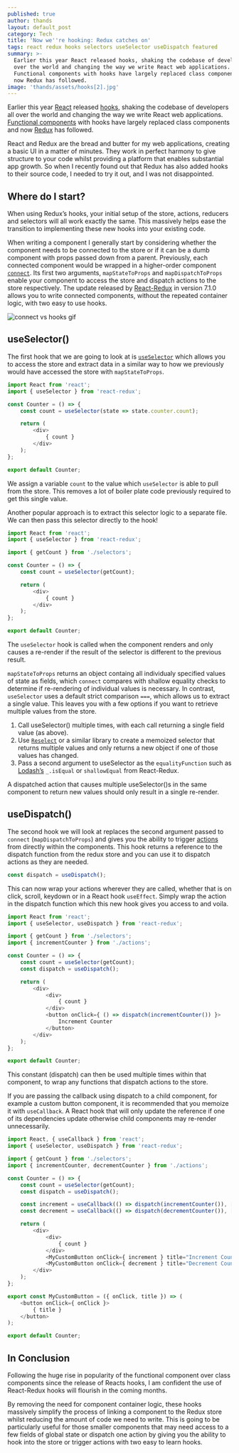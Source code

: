 ```yaml
---
published: true
author: thands
layout: default_post
category: Tech
title: 'Now we''re hooking: Redux catches on'
tags: react redux hooks selectors useSelector useDispatch featured
summary: >-
  Earlier this year React released hooks, shaking the codebase of developers all
  over the world and changing the way we write React web applications.
  Functional components with hooks have largely replaced class components and
  now Redux has followed.
image: 'thands/assets/hooks[2].jpg'
---
```


Earlier this year [React](https://reactjs.org/docs/hooks-intro.html) released [hooks](https://blog.scottlogic.com/2019/05/09/by-the-hook-a-practical-introduction-to-react-hooks.html), shaking the codebase of developers all over the world and changing the way we write React web applications. [Functional components](https://reactjs.org/docs/components-and-props.html) with hooks have largely replaced class components and now [Redux](https://react-redux.js.org/next/api/hooks) has followed.

React and Redux are the bread and butter for my web applications, creating a basic UI in a matter of minutes. They work in perfect harmony to give structure to your code whilst providing a platform that enables substantial app growth. So when I recently found out that Redux has also added hooks to their source code, I needed to try it out, and I was not disappointed.

## Where do I start?
When using Redux’s hooks, your initial setup of the store, actions, reducers and selectors will all work exactly the same. This massively helps ease the transition to implementing these new hooks into your existing code.

When writing a component I generally start by considering whether the component needs to be connected to the store or if it can be a dumb component with props passed down from a parent. Previously, each connected component would be wrapped in a higher-order component [`connect`](https://react-redux.js.org/next/api/connect). Its first two arguments, `mapStateToProps` and `mapDispatchToProps` enable your component to access the store and dispatch actions to the store respectively. The update released by [React-Redux](https://react-redux.js.org/) in version 7.1.0 allows you to write connected components, without the repeated container logic, with two easy to use hooks.

![connect vs hooks gif]({{site.baseurl}}/thands/assets/hooks.gif)

## useSelector()
The first hook that we are going to look at is [`useSelector`](https://react-redux.js.org/next/api/hooks#useselector) which allows you to access the store and extract data in a similar way to how we previously would have accessed the store with `mapStateToProps`.

~~~javascript
import React from 'react';
import { useSelector } from 'react-redux';

const Counter = () => {
    const count = useSelector(state => state.counter.count);

    return (
        <div>
            { count }
        </div>
    );
};

export default Counter;
~~~

We assign a variable `count` to the value which `useSelector` is able to pull from the store. This removes a lot of boiler plate code previously required to get this single value.

Another popular approach is to extract this selector logic to a separate file. We can then pass this selector directly to the hook!

~~~javascript
import React from 'react';
import { useSelector } from 'react-redux';

import { getCount } from './selectors';

const Counter = () => {
    const count = useSelector(getCount);

    return (
        <div>
            { count }
        </div>
    );
};

export default Counter;
~~~

The `useSelector` hook is called when the component renders and only causes a re-render if the result of the selector is different to the previous result.

`mapStateToProps` returns an object containg all individualy specified values of state as fields, which `connect` compares with shallow equality checks to determine if re-rendering of individual values is necessary.
In contrast, `useSelector` uses a default strict comparison `===`, which allows us to extract a single value. This leaves you with a few options if you want to retrieve multiple values from the store.

1.	Call useSelector() multiple times, with each call returning a single field value (as above).
2.	Use [`Reselect`](https://github.com/reduxjs/reselect) or a similar library to create a memoized selector that returns multiple values and only returns a new object if one of those values has changed.
3.	Pass a second argument to useSelector as the `equalityFunction` such as [Lodash’s](https://lodash.com/docs/4.17.15) `_.isEqual` or `shallowEqual` from React-Redux. 

A dispatched action that causes multiple useSelector()s in the same component to return new values should only result in a single re-render.

## useDispatch()
The second hook we will look at replaces the second argument passed to `connect` (`mapDispatchToProps`) and gives you the ability to trigger [actions](https://redux.js.org/basics/actions) from directly within the components. This hook returns a reference to the dispatch function from the redux store and you can use it to dispatch actions as they are needed.

~~~javascript
const dispatch = useDispatch();
~~~

This can now wrap your actions wherever they are called, whether that is on click, scroll, keydown or in a React hook `useEffect`. Simply wrap the action in the dispatch function which this new hook gives you access to and voila.

~~~javascript
import React from 'react';
import { useSelector, useDispatch } from 'react-redux';

import { getCount } from './selectors';
import { incrementCounter } from './actions';

const Counter = () => {
    const count = useSelector(getCount);
    const dispatch = useDispatch();

    return (
        <div>
            <div>
                { count }
            </div>
            <button onClick={ () => dispatch(incrementCounter()) }>
                Increment Counter
            </button>
        </div>
    );
};

export default Counter;
~~~

This constant (dispatch) can then be used multiple times within that component, to wrap any functions that  dispatch actions to the store.

If you are passing the callback using dispatch to a child component, for example a custom button component, it is recommended that you memoize it with `useCallback`. A React hook that will only update the reference if one of its dependencies update otherwise child components may re-render unnecessarily.

~~~javascript
import React, { useCallback } from 'react';
import { useSelector, useDispatch } from 'react-redux';

import { getCount } from './selectors';
import { incrementCounter, decrementCounter } from './actions';

const Counter = () => {
    const count = useSelector(getCount);
    const dispatch = useDispatch();

    const increment = useCallback(() => dispatch(incrementCounter()), [dispatch]);
  	const decrement = useCallback(() => dispatch(decrementCounter()), [dispatch]);

    return (
        <div>
            <div>
            	{ count }
        	</div>
            <MyCustomButton onClick={ increment } title="Increment Counter" />
            <MyCustomButton onClick={ decrement } title="Decrement Counter" />
        </div>
    );
};

export const MyCustomButton = ({ onClick, title }) => (
    <button onClick={ onClick }>
        { title }
    </button>
);

export default Counter;
~~~

## In Conclusion
Following the huge rise in popularity of the functional component over class components since the release of Reacts hooks, I am confident the use of React-Redux hooks will flourish in the coming months.

By removing the need for component container logic, these hooks massively simplify the process of linking a component to the Redux store whilst reducing the amount of code we need to write. This is going to be particularly useful for those smaller components that may need access to a few fields of global state or dispatch one action by giving you the ability to hook into the store or trigger actions with two easy to learn hooks.
